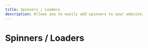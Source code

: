 ```yaml
---
title: Spinners / Loaders
description: Allows you to easily add spinners to your website.
---
```


# Spinners / Loaders

<div class="flex justify-center items-center">
	<div class="flex justify-center items-center gap-x-32 gap-y-20 flex-wrap">
		<!-- Regular circle -->
		<span class="s-circle-primary" />
		<span class="s-circle-split-primary" />
		<span class="s-circle-secondary border-dotted border-10" />
		<span class="s-circle-tertiary-800 border-dashed border-6" />
		<span class="s-circle-tertiary-800 border-dashed w-8 h-8" />
		<!-- Dots fading -->
		<span class="s-dots-primary" />
		<span class="s-dots-primary-secondary-tertiary" />
		<!-- Hovering squares -->
		<span class="s-squares-hover-primary-secondary-tertiary" />
		<span
			class="s-squares-hover-tertiary-secondary-primary dark:s-squares-hover-tertiary-secondary-primary-200 rounded-xl after:rounded-xl"
		/>
		<!-- Flipping squares -->
		<span class="s-squares-flip-primary" />
		<span class="s-squares-flip-secondary-600-primary-700-tertiary rounded-xl" />
		<!-- Sliding bars -->
		<span class="s-bars-primary-secondary-tertiary" />
		<span class="s-bars-primary-800-success-error" />
		<!-- Shape shifting square -->
		<span class="s-corners-primary" />
		<span class="s-corners-outline-tertiary" />
		<span class="s-corners-outline-secondary" />
		<span class="s-corners-outline-secondary border-primary-op0-bl-error-tertiary-primary" />
		<!-- Squares folding -->
		<span class="s-squares-folding-primary" />
		<span class="s-squares-folding-secondary" />
		<span class="s-squares-folding-tertiary-700" />
		<!-- 2 Squares rotating -->
		<span class="s-squares-rotate-primary" />
		<span class="s-squares-rotate-primary-secondary" />
		<span class="s-squares-rotate-tertiary-600-primary-300" />
	</div>
</div>
